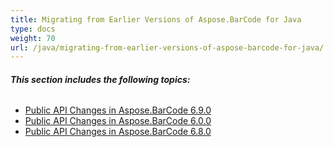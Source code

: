 ```yaml
---
title: Migrating from Earlier Versions of Aspose.BarCode for Java
type: docs
weight: 70
url: /java/migrating-from-earlier-versions-of-aspose-barcode-for-java/
---
```


###### **This section includes the following topics:** 
- [Public API Changes in Aspose.BarCode 6.9.0](/barcode/java/public-api-changes-in-aspose-barcode-6-9-0/)
- [Public API Changes in Aspose.BarCode 6.0.0](/barcode/java/public-api-changes-in-aspose-barcode-6-0-0/)
- [Public API Changes in Aspose.BarCode 6.8.0](/barcode/java/public-api-changes-in-aspose-barcode-6-8-0/)
